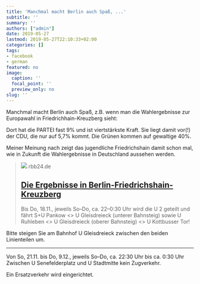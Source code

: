 ```yaml
---
title: 'Manchmal macht Berlin auch Spaß, ...'
subtitle: ''
summary: ''
authors: ["admin"]
date: 2019-05-27
lastmod: 2019-05-27T22:10:33+02:00
categories: []
tags:
- facebook
- german
featured: no
image:
  caption: ''
  focal_point: ''
  preview_only: no
slug: ''
---
```

Manchmal macht Berlin auch Spaß, z.B. wenn man die Wahlergebnisse zur Europawahl in Friedrichhain-Kreuzberg sieht:

Dort hat die PARTEI fast 9% und ist viertstärkste Kraft. Sie liegt damit vor(!) der CDU, die nur auf 5,7% kommt. Die Grünen kommen auf gewaltige 40%.

Meiner Meinung nach zeigt das jugendliche Friedrichshain  damit schon mal, wie in Zukunft die Wahlergebnisse in Deutschland aussehen werden.
> [![](https://www.rbb24.de/content/dam/rbb/rbb/rbb24/2019/2019_05/dpa-account/kreuzberg-hain.jpg.jpg/size=708x398.jpg)](https://www.rbb24.de/politik/wahl/Europawahl/ergebnisse-bezirke-berlin/berlin-friedrichshain-kreuzberg.html)
> rbb24.de
> ## [Die Ergebnisse in Berlin-Friedrichshain-Kreuzberg](https://www.rbb24.de/politik/wahl/Europawahl/ergebnisse-bezirke-berlin/berlin-friedrichshain-kreuzberg.html)
>
>Bis Do, 18.11., jeweils So–Do, ca. 22–0:30 Uhr
wird die U 2  geteilt und fährt S+U Pankow <> U Gleisdreieck (unterer Bahnsteig) 
sowie U Ruhleben <> U Gleisdreieck (oberer Bahnsteig) <> U Kottbusser Tor! 

Bitte steigen Sie am Bahnhof U Gleisdreieck zwischen den beiden Linienteilen um.

----

Von So, 21.11. bis Do, 9.12., jeweils So–Do, ca. 22:30 Uhr bis ca. 0:30 Uhr
Zwischen U Senefelderplatz und U Stadtmitte kein Zugverkehr.

Ein Ersatzverkehr wird eingerichtet.


